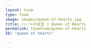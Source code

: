 ```yaml
---
layout: tsum
type: tsum
image: images/queen-of-hearts.jpg
title: ハートの女王 | Queen of Hearts
permalink: tsumtsum/queen-of-hearts
ID: "queen of hearts"

---
```


